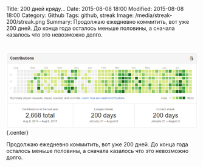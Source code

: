 Title: 200 дней кряду...
Date: 2015-08-08 18:00
Modified: 2015-08-08 18:00
Category: Github
Tags: github, streak
Image: /media/streak-200/streak.png
Summary:
    Продолжаю ежедневно коммитить, вот уже 200 дней.
    До конца года осталось меньше половины, а сначала казалось что это невозможно долго.
#

![streak-200](/media/streak-200/streak.png){.center}

Продолжаю ежедневно коммитить, вот уже 200 дней.
До конца года осталось меньше половины, а сначала казалось что это невозможно долго.
